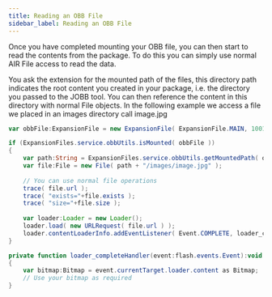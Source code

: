 ```yaml
---
title: Reading an OBB File
sidebar_label: Reading an OBB File
---
```



Once you have completed mounting your OBB file, you can then start to read the 
contents from the package. To do this you can simply use normal AIR File access 
to read the data.

You ask the extension for the mounted path of the files, this directory path 
indicates the root content you created in your package, i.e. the directory you 
passed to the JOBB tool. You can then reference the content in this directory 
with normal File objects. In the following example we access a file we placed 
in an images directory call image.jpg


```actionscript
var obbFile:ExpansionFile = new ExpansionFile( ExpansionFile.MAIN, 1001003, 93147195 );

if (ExpansionFiles.service.obbUtils.isMounted( obbFile ))
{
	var path:String = ExpansionFiles.service.obbUtils.getMountedPath( obbFile );
	var file:File = new File( path + "/images/image.jpg" ); 
	
	// You can use normal file operations
	trace( file.url );
	trace( "exists="+file.exists );
	trace( "size="+file.size );
	
	var loader:Loader = new Loader();
	loader.load( new URLRequest( file.url ) );
	loader.contentLoaderInfo.addEventListener( Event.COMPLETE, loader_completeHandler );
}
```

```actionscript
private function loader_completeHandler(event:flash.events.Event):void
{
	var bitmap:Bitmap = event.currentTarget.loader.content as Bitmap;
	// Use your bitmap as required
}
```
